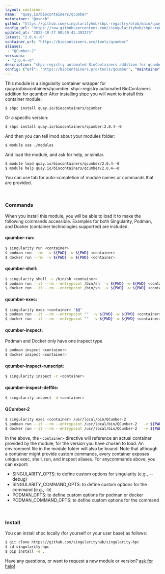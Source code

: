 ```yaml
---
layout: container
name:  "quay.io/biocontainers/qcumber"
maintainer: "@vsoch"
github: "https://github.com/singularityhub/shpc-registry/blob/main/quay.io/biocontainers/qcumber/container.yaml"
config_url: "https://raw.githubusercontent.com//singularityhub/shpc-registry/main/quay.io/biocontainers/qcumber/container.yaml"
updated_at: "2022-10-27 00:40:43.393275"
latest: "2.0.4--0"
container_url: "https://biocontainers.pro/tools/qcumber"
aliases:
 - "QCumber-2"
versions:
 - "2.0.4--0"
description: "shpc-registry automated BioContainers addition for qcumber"
config: {"url": "https://biocontainers.pro/tools/qcumber", "maintainer": "@vsoch", "description": "shpc-registry automated BioContainers addition for qcumber", "latest": {"2.0.4--0": "sha256:845d27828cb84f919edd50358802c569a4c5b851e766cb84e900757a744b6942"}, "tags": {"2.0.4--0": "sha256:845d27828cb84f919edd50358802c569a4c5b851e766cb84e900757a744b6942"}, "docker": "quay.io/biocontainers/qcumber", "aliases": {"QCumber-2": "/usr/local/bin/QCumber-2"}}
---
```


This module is a singularity container wrapper for quay.io/biocontainers/qcumber.
shpc-registry automated BioContainers addition for qcumber
After [installing shpc](#install) you will want to install this container module:


```bash
$ shpc install quay.io/biocontainers/qcumber
```

Or a specific version:

```bash
$ shpc install quay.io/biocontainers/qcumber:2.0.4--0
```

And then you can tell lmod about your modules folder:

```bash
$ module use ./modules
```

And load the module, and ask for help, or similar.

```bash
$ module load quay.io/biocontainers/qcumber/2.0.4--0
$ module help quay.io/biocontainers/qcumber/2.0.4--0
```

You can use tab for auto-completion of module names or commands that are provided.

<br>

### Commands

When you install this module, you will be able to load it to make the following commands accessible.
Examples for both Singularity, Podman, and Docker (container technologies supported) are included.

#### qcumber-run:

```bash
$ singularity run <container>
$ podman run --rm  -v ${PWD} -w ${PWD} <container>
$ docker run --rm  -v ${PWD} -w ${PWD} <container>
```

#### qcumber-shell:

```bash
$ singularity shell -s /bin/sh <container>
$ podman run --it --rm --entrypoint /bin/sh  -v ${PWD} -w ${PWD} <container>
$ docker run --it --rm --entrypoint /bin/sh  -v ${PWD} -w ${PWD} <container>
```

#### qcumber-exec:

```bash
$ singularity exec <container> "$@"
$ podman run --it --rm --entrypoint ""  -v ${PWD} -w ${PWD} <container> "$@"
$ docker run --it --rm --entrypoint ""  -v ${PWD} -w ${PWD} <container> "$@"
```

#### qcumber-inspect:

Podman and Docker only have one inspect type.

```bash
$ podman inspect <container>
$ docker inspect <container>
```

#### qcumber-inspect-runscript:

```bash
$ singularity inspect -r <container>
```

#### qcumber-inspect-deffile:

```bash
$ singularity inspect -d <container>
```


#### QCumber-2

```bash
$ singularity exec <container> /usr/local/bin/QCumber-2
$ podman run --it --rm --entrypoint /usr/local/bin/QCumber-2   -v ${PWD} -w ${PWD} <container> -c " $@"
$ docker run --it --rm --entrypoint /usr/local/bin/QCumber-2   -v ${PWD} -w ${PWD} <container> -c " $@"
```



In the above, the `<container>` directive will reference an actual container provided
by the module, for the version you have chosen to load. An environment file in the
module folder will also be bound. Note that although a container
might provide custom commands, every container exposes unique exec, shell, run, and
inspect aliases. For anycommands above, you can export:

 - SINGULARITY_OPTS: to define custom options for singularity (e.g., --debug)
 - SINGULARITY_COMMAND_OPTS: to define custom options for the command (e.g., -b)
 - PODMAN_OPTS: to define custom options for podman or docker
 - PODMAN_COMMAND_OPTS: to define custom options for the command

<br>

### Install

You can install shpc locally (for yourself or your user base) as follows:

```bash
$ git clone https://github.com/singularityhub/singularity-hpc
$ cd singularity-hpc
$ pip install -e .
```

Have any questions, or want to request a new module or version? [ask for help!](https://github.com/singularityhub/singularity-hpc/issues)